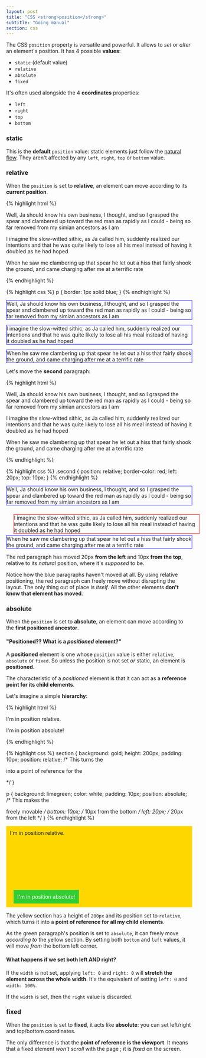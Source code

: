 ```yaml
---
layout: post
title: "CSS <strong>position</strong>"
subtitle: "Going manual"
section: css
---
```


The CSS `position` property is versatile and powerful. It allows to _set_ or _alter_ an element's position. It has 4 possible **values**:

* `static` (default value)
* `relative`
* `absolute`
* `fixed`

It's often used alongside the 4 **coordinates** properties:

* `left`
* `right`
* `top`
* `bottom`

### static

This is the **default** `position` value: static elements just follow the [natural flow](css-the-flow.html). They aren't affected by any `left`, `right`, `top` or `bottom` value.

### relative

When the `position` is set to **relative**, an element can move according to its **current position**.

{% highlight html %}
<p>Well, Ja should know his own business, I thought, and so I grasped the spear and clambered up toward the red man as rapidly as I could - being so far removed from my simian ancestors as I am</p>
<p>I imagine the slow-witted sithic, as Ja called him, suddenly realized our intentions and that he was quite likely to lose all his meal instead of having it doubled as he had hoped</p>
<p>When he saw me clambering up that spear he let out a hiss that fairly shook the ground, and came charging after me at a terrific rate</p>
{% endhighlight %}

{% highlight css %}
p { border: 1px solid blue; }
{% endhighlight %}

<div class="result">
  <p style="border: 1px solid blue;">Well, Ja should know his own business, I thought, and so I grasped the spear and clambered up toward the red man as rapidly as I could - being so far removed from my simian ancestors as I am</p>
  <p style="border: 1px solid blue;">I imagine the slow-witted sithic, as Ja called him, suddenly realized our intentions and that he was quite likely to lose all his meal instead of having it doubled as he had hoped</p>
  <p style="border: 1px solid blue;">When he saw me clambering up that spear he let out a hiss that fairly shook the ground, and came charging after me at a terrific rate</p>
</div>

Let's move the **second** paragraph:

{% highlight html %}
<p>Well, Ja should know his own business, I thought, and so I grasped the spear and clambered up toward the red man as rapidly as I could - being so far removed from my simian ancestors as I am</p>
<p class="second">I imagine the slow-witted sithic, as Ja called him, suddenly realized our intentions and that he was quite likely to lose all his meal instead of having it doubled as he had hoped</p>
<p>When he saw me clambering up that spear he let out a hiss that fairly shook the ground, and came charging after me at a terrific rate</p>
{% endhighlight %}

{% highlight css %}
.second { position: relative; border-color: red; left: 20px; top: 10px; }
{% endhighlight %}

<div class="result">
  <p style="border: 1px solid blue;">Well, Ja should know his own business, I thought, and so I grasped the spear and clambered up toward the red man as rapidly as I could - being so far removed from my simian ancestors as I am</p>
  <p style="border: 1px solid red; position: relative; left: 20px; top: 10px;">I imagine the slow-witted sithic, as Ja called him, suddenly realized our intentions and that he was quite likely to lose all his meal instead of having it doubled as he had hoped</p>
  <p style="border: 1px solid blue;">When he saw me clambering up that spear he let out a hiss that fairly shook the ground, and came charging after me at a terrific rate</p>
</div>

The red paragraph has moved 20px **from the left** and 10px **from the top**, relative to its _natural_ position, where it's _supposed_ to be.

Notice how the blue paragraphs haven't moved at all. By using relative positioning, the red paragraph can freely move without disrupting the layout. The only thing out of place is _itself_. All the other elements **don't know that element has moved**.

### absolute

When the `position` is set to **absolute**, an element can move according to the **first positioned ancestor**.

#### "Positioned?? What is a _positioned_ element?"

A **positioned** element is one whose `position` value is either `relative`, `absolute` or `fixed`. So unless the position is not set _or_ static, an element is **positioned**.

The characteristic of a _positioned_ element is that it can act as a **reference point for its child elements**.

Let's imagine a simple **hierarchy**:

{% highlight html %}
<section>
  I'm in position relative.
  <p>
    I'm in position absolute!
  </p>
</section>
{% endhighlight %}

{% highlight css %}
section {
  background: gold;
  height: 200px;
  padding: 10px;
  position: relative; /* This turns the <section> into a point of reference for the <p> */
}

p {
  background: limegreen;
  color: white;
  padding: 10px;
  position: absolute; /* This makes the <p> freely movable */
  bottom: 10px; /* 10px from the bottom */
  left: 20px; /* 20px from the left */
}
{% endhighlight %}

<div class="result">
  <section style="background: gold; height: 200px; margin: 1em 0; padding: 10px; position: relative;">
    I'm in position relative.
    <p style="background: limegreen; bottom: 10px; color: white; left: 20px; margin: 0; padding: 10px; position: absolute;">
      I'm in position absolute!
    </p>
  </section>
</div>

The yellow section has a height of `200px` and its position set to `relative`, which turns it into a **point of reference for all my child elements**.

As the green paragraph's position is set to `absolute`, it can freely move _according to_ the yellow section. By setting both `bottom` and `left` values, it will move _from_ the bottom left corner.

#### What happens if we set both left AND right?

If the `width` is not set, applying `left: 0` and `right: 0` will **stretch the element across the whole width**. It's the equivalent of setting `left: 0` and `width: 100%`.

If the `width` is set, then the `right` value is discarded.

### fixed

When the `position` is set to **fixed**, it acts like **absolute**: you can set left/right and top/bottom coordinates.

The only difference is that the **point of reference is the viewport**. It means that a fixed element _won't scroll_ with the page ; it is _fixed_ on the screen.